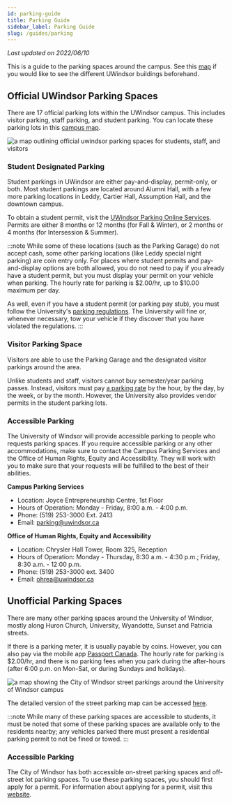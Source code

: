 ```yaml
---
id: parking-guide
title: Parking Guide
sidebar_label: Parking Guide
slug: /guides/parking
---
```


_Last updated on 2022/06/10_

This is a guide to the parking spaces around the campus. See this [map](https://maps.mapsted.com/uwindsor) if you would like to see the different UWindsor buildings beforehand.

## Official UWindsor Parking Spaces

There are 17 official parking lots within the UWindsor campus. This includes visitor parking, staff parking, and student parking. You can locate these parking lots in this [campus map](https://web2.uwindsor.ca/pac/campusmap/index.php).

![a map outlining official uwindsor parking spaces for students, staff, and visitors](../../static/img/student-parking.png)

### Student Designated Parking

Student parkings in UWindsor are either pay-and-display, permit-only, or both. Most student parkings are located around Alumni Hall, with a few more parking locations in Leddy, Cartier Hall, Assumption Hall, and the downtown campus.

To obtain a student permit, visit the [UWindsor Parking Online Services](https://parkingonline.uwindsor.ca/). Permits are either 8 months or 12 months (for Fall & Winter), or 2 months or 4 months (for Intersession & Summer).

:::note
While some of these locations (such as the Parking Garage) do not accept cash, some other parking locations (like Leddy special night parking) are coin entry only. For places where student permits and pay-and-display options are both allowed, you do not need to pay if you already have a student permit, but you must display your permit on your vehicle when parking. The hourly rate for parking is $2.00/hr, up to $10.00 maximum per day.

As well, even if you have a student permit (or parking pay stub), you must follow the University's [parking regulations](https://www.uwindsor.ca/parking-services/306/parking-traffic-regulations). The University will fine or, whenever necessary, tow your vehicle if they discover that you have violated the regulations.
:::

### Visitor Parking Space

Visitors are able to use the Parking Garage and the designated visitor parkings around the area.

Unlike students and staff, visitors cannot buy semester/year parking passes. Instead, visitors must pay [a parking rate](https://www.uwindsor.ca/parking-services/299/visitor-parking) by the hour, by the day, by the week, or by the month. However, the University also provides vendor permits in the student parking lots.

### Accessible Parking

The University of Windsor will provide accessible parking to people who requests parking spaces. If you require accessible parking or any other accommodations, make sure to contact the Campus Parking Services and the Office of Human Rights, Equity and Accessibility. They will work with you to make sure that your requests will be fulfilled to the best of their abilities.

**Campus Parking Services**

-   Location: Joyce Entrepreneurship Centre, 1st Floor
-   Hours of Operation: Monday - Friday, 8:00 a.m. - 4:00 p.m.
-   Phone: (519) 253-3000 Ext. 2413
-   Email: parking@uwindsor.ca

**Office of Human Rights, Equity and Accessibility**

-   Location: Chrysler Hall Tower, Room 325, Reception
-   Hours of Operation: Monday - Thursday, 8:30 a.m. - 4:30 p.m.; Friday, 8:30 a.m. - 12:00 p.m.
-   Phone: (519) 253-3000 ext. 3400
-   Email: ohrea@uwindsor.ca

## Unofficial Parking Spaces

There are many other parking spaces around the University of Windsor, mostly along Huron Church, University, Wyandotte, Sunset and Patricia streets.

If there is a parking meter, it is usually payable by coins. However, you can also pay via the mobile app [Passport Canada](https://www.citywindsor.ca/residents/Traffic-And-Parking/On-off-Street-Parking/Pages/parking-app.aspx). The hourly rate for parking is $2.00/hr, and there is no parking fees when you park during the after-hours (after 6:00 p.m. on Mon-Sat, or during Sundays and holidays).

![a map showing the City of Windsor street parkings around the University of Windsor campus](../../static/img/street-parking.png)

The detailed version of the street parking map can be accessed [here](https://www.google.com/maps/d/viewer?mid=1-SScqZS53iq7eRSQ2jncF02icAc&hl=en_US&ll=42.30796490807155%2C-83.06161896191514&z=15).

:::note
While many of these parking spaces are accessible to students, it must be noted that some of these parking spaces are available only to the residents nearby; any vehicles parked there must present a residential parking permit to not be fined or towed.
:::

### Accessible Parking

The City of Windsor has both accessible on-street parking spaces and off-street lot parking spaces. To use these parking spaces, you should first apply for a permit. For information about applying for a permit, visit this [website](https://www.citywindsor.ca/residents/Traffic-And-Parking/On-off-Street-Parking/Pages/Accessible-Parking.aspx).
